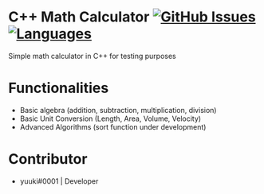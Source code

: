 # C++ Math Calculator  [![GitHub Issues](https://img.shields.io/github/issues/yuukixdev/cpp-simple-math-calc)](https://github.com/yuukixdev/cpp-simple-math-calc/issues) [![Languages](https://img.shields.io/github/languages/top/yuukixdev/cpp-simple-math-calc)](https://github.com/yuukixdev/cpp-simple-math-calc/search?l=c%2B%2B)
Simple math calculator in C++ for testing purposes
# Functionalities
- Basic algebra (addition, subtraction, multiplication, division)
- Basic Unit Conversion (Length, Area, Volume, Velocity)
- Advanced Algorithms (sort function under development)
# Contributor
- yuuki#0001 | Developer
